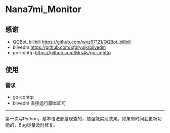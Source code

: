 # Nana7mi_Monitor
## 感谢
- QQBot_bilibili https://github.com/wxz97121/QQBot_bilibili
- blivedm https://github.com/xfgryujk/blivedm
- go-cqhttp https://github.com/Mrs4s/go-cqhttp
## 使用
### 需求
- go-cqhttp
- blivedm
直接运行脚本即可
---
第一次写Python，基本语法都是现查的，勉强能实现效果。如果有时间会更新功能的，Bug尽量及时修复。
